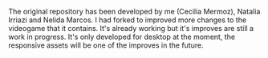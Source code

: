 The original repository has been developed by me (Cecilia Mermoz), Natalia Irriazi and Nelida Marcos. I had forked to improved more changes to the videogame that it contains. It's already working but it's improves are still a work in progress. It's only developed for desktop at the moment, the responsive assets will be one of the improves in the future. 
